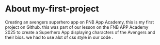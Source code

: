 # About my-first-project
Creating an avengers superhero app on FNB App Academy, this is my first project on Github.
this was part of our lesson on the FNB APP Academy 2025 to create a Superhero App displaying characters of the Avengers
and their bios. we had to use alot of css style in our code .

